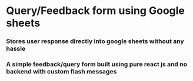 <h1>Query/Feedback form using Google sheets </h1>
<h3>Stores user response directly into google sheets without any  hassle <h3>
<p>A simple feedback/query form built using pure react js and no backend with custom flash messages</p>
